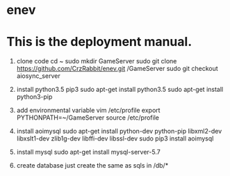 # enev
# This is the deployment manual.
1. clone code
cd ~
sudo mkdir GameServer
sudo git clone https://github.com/CrzRabbit/enev.git /GameServer
sudo git checkout aiosync_server

2. install python3.5 pip3
sudo apt-get install python3.5
sudo apt-get install python3-pip

3. add environmental variable
vim /etc/profile
export PYTHONPATH=~/GameServer
source /etc/profile

4. install aoimysql
sudo apt-get install python-dev python-pip libxml2-dev libxslt1-dev zlib1g-dev libffi-dev libssl-dev
sudo pip3 install aoimysql

5. install mysql
sudo apt-get install mysql-server-5.7

6. create database
just create the same as sqls in /db/*
